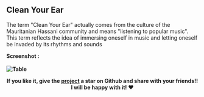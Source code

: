 ## Clean Your Ear
The term "Clean Your Ear" actually comes from the culture of the Mauritanian Hassani community and means "listening to popular music". This term reflects the idea of ​​immersing oneself in music and letting oneself be invaded by its rhythms and sounds


<b>Screenshot : <b/> 
<br/><br/>
![Table](https://i.ibb.co/t8FGwHF/screenshot.png)



<p/><p/><p/>
<p align="center">
   	<b>
		If you like it, give the <a href="https://github.com/sidichrifahmedmaadh/SiteWeb_CleanYourEar"> project</a>  a star on Github and 
		share with your friends!! I will be happy with it! ❤️
	</b>
</p>
